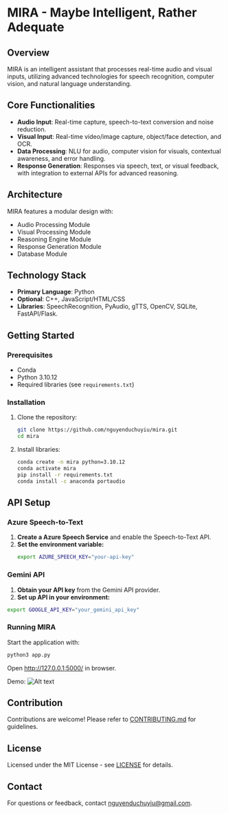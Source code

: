 # MIRA - Maybe Intelligent, Rather Adequate

## Overview
MIRA is an intelligent assistant that processes real-time audio and visual inputs, utilizing advanced technologies for speech recognition, computer vision, and natural language understanding.

## Core Functionalities
- **Audio Input**: Real-time capture, speech-to-text conversion and noise reduction.
- **Visual Input**: Real-time video/image capture, object/face detection, and OCR.
- **Data Processing**: NLU for audio, computer vision for visuals, contextual awareness, and error handling.
- **Response Generation**: Responses via speech, text, or visual feedback, with integration to external APIs for advanced reasoning.

## Architecture
MIRA features a modular design with:
- Audio Processing Module
- Visual Processing Module
- Reasoning Engine Module
- Response Generation Module
- Database Module

## Technology Stack
- **Primary Language**: Python
- **Optional**: C++, JavaScript/HTML/CSS
- **Libraries**: SpeechRecognition, PyAudio, gTTS, OpenCV, SQLite, FastAPI/Flask.

## Getting Started
### Prerequisites
- Conda
- Python 3.10.12
- Required libraries (see `requirements.txt`)

### Installation
1. Clone the repository:
   ```bash
   git clone https://github.com/nguyenduchuyiu/mira.git
   cd mira
   ```

2. Install libraries:
   ```bash
   conda create -n mira python=3.10.12
   conda activate mira
   pip install -r requirements.txt
   conda install -c anaconda portaudio
   ```
## API Setup

### Azure Speech-to-Text
1. **Create a Azure Speech Service** and enable the Speech-to-Text API.
2. **Set the environment variable:**
   ```bash
   export AZURE_SPEECH_KEY="your-api-key"
   ```

### Gemini API
1. **Obtain your API key** from the Gemini API provider.
2. **Set up API in your environment:**
  ```bash
  export GOOGLE_API_KEY="your_gemini_api_key"
  ```

### Running MIRA
Start the application with:
```bash
python3 app.py
```
Open http://127.0.0.1:5000/ in browser.

Demo:
![Alt text](demo.png)


## Contribution
Contributions are welcome! Please refer to [CONTRIBUTING.md](CONTRIBUTING.md) for guidelines.

## License
Licensed under the MIT License - see [LICENSE](LICENSE) for details.

## Contact
For questions or feedback, contact [nguyenduchuyiu@gmail.com](mailto:nguyenduchuyiu@gmail.com).

